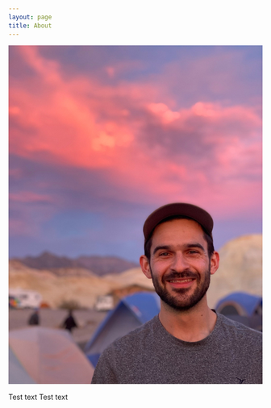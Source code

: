 ```yaml
---
layout: page
title: About
---
```



![Stephen Photo](images/stephen_photo.jpg)


Test text Test text